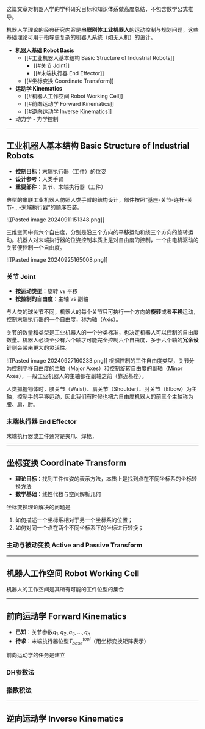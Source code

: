 这篇文章对机器人学的学科研究目标和知识体系做高度总结，不包含数学公式推导。

机器人学理论的经典研究内容是**串联刚体工业机器人**的运动控制与规划问题，这些基础理论可用于指导更复杂的机器人系统（如无人机）的设计。

+ **机器人基础 Robot Basis**
	+ [[#工业机器人基本结构 Basic Structure of Industrial Robots]]
		+ [[#关节 Joint]]
		+ [[#末端执行器 End Effector]]
	+ [[#坐标变换 Coordinate Transform]]
+ **运动学 Kinematics**
	+ [[#机器人工作空间 Robot Working Cell]]
	+ [[#前向运动学 Forward Kinematics]]
	+ [[#逆向运动学 Inverse Kinematics]]
+ 动力学 - 力学控制

---
## 工业机器人基本结构 Basic Structure of Industrial Robots

+ **控制目标**：末端执行器（工件）的位姿
+ **设计参考**：人类手臂
+ **重要部件**：关节、末端执行器（工件）

典型的串联工业机器人仿照人类手臂的结构设计，部件按照“基座-关节-连杆-关节-...-末端执行器”的顺序安装。

![[Pasted image 20240911151348.png]]

三维空间中有六个自由度，分别是沿三个方向的平移运动和绕三个方向的旋转运动。机器人对末端执行器的位姿控制本质上是对自由度的控制，一个由电机驱动的关节便控制一个自由度。

![[Pasted image 20240925165008.png]]
### 关节 Joint

+ **按运动类型**：旋转 vs 平移
+ **按控制的自由度**：主轴 vs 副轴

与人类的球关节不同，机器人的每个关节只可执行一个方向的**旋转**或者**平移**运动，控制末端执行器的一个自由度，称为轴（Axis）。

关节的数量和类型是工业机器人的一个分类标准，也决定机器人可以控制的自由度数量。机器人必须至少有六个轴才可能完全控制六个自由度，多于六个轴的**冗余设计**则会带来更大的灵活性。

![[Pasted image 20240927160233.png]]
根据控制的工件自由度类型，关节分为控制平移自由度的主轴（Major Axes）和控制旋转自由度的副轴（Minor Axes），一般工业机器人的主轴都在副轴之前（靠近基座）。

人类抓握物体时，腰关节（Waist）、肩关节（Shoulder）、肘关节（Elbow）为主轴，控制手的平移运动，因此我们有时候也把六自由度机器人的前三个主轴称为腰、肩、肘。


### 末端执行器 End Effector

末端执行器或工件通常是夹爪、焊枪，


---
## 坐标变换 Coordinate Transform

+ **理论目标**：找到工件位姿的表示方法，本质上是找到点在不同坐标系的坐标转换方法
+ **数学基础**：线性代数与空间解析几何

坐标变换理论解决的问题是

1. 如何描述一个坐标系相对于另一个坐标系的位置；
2. 如何对同一个点在两个不同坐标系下的坐标进行转换；

### 主动与被动变换 Active and Passive Transform






---
## 机器人工作空间 Robot Working Cell

机器人的工作空间是其所有可能的工件位型的集合


---
## 前向运动学 Forward Kinematics

+ **已知**：关节参数$q_1,q_2,q_3,...,q_n$
+ **待求**：末端执行器位型$T_{base}^{tool}$（用坐标变换矩阵表示）

前向运动学的任务是建立

### DH参数法


### 指数积法



---
## 逆向运动学 Inverse Kinematics